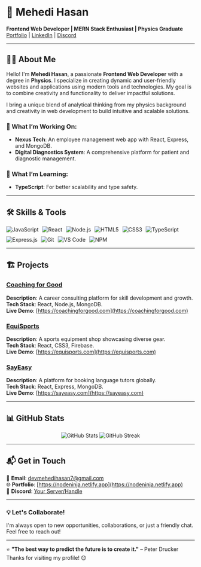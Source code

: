 # 👋 Mehedi Hasan  

**Frontend Web Developer | MERN Stack Enthusiast | Physics Graduate**  
[Portfolio](https://nodeninja.netlify.app) | [LinkedIn](https://www.linkedin.com/in/your-profile) | [Discord](https://discord.com/invite/your-server)  

---

## 👩‍💻 About Me  

Hello! I'm **Mehedi Hasan**, a passionate **Frontend Web Developer** with a degree in **Physics**. I specialize in creating dynamic and user-friendly websites and applications using modern tools and technologies. My goal is to combine creativity and functionality to deliver impactful solutions.  

I bring a unique blend of analytical thinking from my physics background and creativity in web development to build intuitive and scalable solutions.  

### 🚀 What I’m Working On:
- **Nexus Tech**: An employee management web app with React, Express, and MongoDB.  
- **Digital Diagnostics System**: A comprehensive platform for patient and diagnostic management.  

### 🌱 What I’m Learning:
- **TypeScript**: For better scalability and type safety.  

---

## 🛠️ Skills & Tools  

<div align="left" style="display: flex; flex-wrap: wrap; gap: 10px;">
  <img src="https://img.shields.io/badge/JavaScript-F7DF1E?style=for-the-badge&logo=javascript&logoColor=black" alt="JavaScript" />
  <img src="https://img.shields.io/badge/React-20232A?style=for-the-badge&logo=react&logoColor=61DAFB" alt="React" />
  <img src="https://img.shields.io/badge/Node.js-339933?style=for-the-badge&logo=nodedotjs&logoColor=white" alt="Node.js" />
  <img src="https://img.shields.io/badge/HTML5-E34F26?style=for-the-badge&logo=html5&logoColor=white" alt="HTML5" />
  <img src="https://img.shields.io/badge/CSS3-1572B6?style=for-the-badge&logo=css3&logoColor=white" alt="CSS3" />
  <img src="https://img.shields.io/badge/TypeScript-007ACC?style=for-the-badge&logo=typescript&logoColor=white" alt="TypeScript" />
  <img src="https://img.shields.io/badge/Express.js-000000?style=for-the-badge&logo=express&logoColor=white" alt="Express.js" />
  <img src="https://img.shields.io/badge/Git-F05032?style=for-the-badge&logo=git&logoColor=white" alt="Git" />
  <img src="https://img.shields.io/badge/VS%20Code-0078D4?style=for-the-badge&logo=visual-studio-code&logoColor=white" alt="VS Code" />
  <img src="https://img.shields.io/badge/NPM-CB3837?style=for-the-badge&logo=npm&logoColor=white" alt="NPM" />
</div>

---

## 🏗️ Projects  

### [Coaching for Good](https://github.com/mehedihasan/coaching-for-good)  
**Description**: A career consulting platform for skill development and growth.  
**Tech Stack**: React, Node.js, MongoDB.  
**Live Demo**: [https://coachingforgood.com](https://coachingforgood.com)  

### [EquiSports](https://github.com/mehedihasan/equisports)  
**Description**: A sports equipment shop showcasing diverse gear.  
**Tech Stack**: React, CSS3, Firebase.  
**Live Demo**: [https://equisports.com](https://equisports.com)  

### [SayEasy](https://github.com/mehedihasan/sayeasy)  
**Description**: A platform for booking language tutors globally.  
**Tech Stack**: React, Express, MongoDB.  
**Live Demo**: [https://sayeasy.com](https://sayeasy.com)  

---

## 📊 GitHub Stats  

<div align="center">
  <img src="https://github-readme-stats.vercel.app/api?username=mehedihasan&show_icons=true&theme=radical" alt="GitHub Stats" />
  <img src="https://streak-stats.demolab.com?user=mehedihasan&theme=radical" alt="GitHub Streak" />
</div>

---

## 📬 Get in Touch  

📧 **Email**: devmehedihasan7@gmail.com  
🌐 **Portfolio**: [https://nodeninja.netlify.app](https://nodeninja.netlify.app)  
💬 **Discord**: [Your Server/Handle](https://discord.com/invite/your-server)  

---

### 💡 Let's Collaborate!  
I'm always open to new opportunities, collaborations, or just a friendly chat. Feel free to reach out!  

---

⭐ **"The best way to predict the future is to create it."** – Peter Drucker  
Thanks for visiting my profile! 😊  
